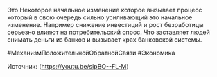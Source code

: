 Это Некоторое начальное изменение которое вызывает процесс который в свою очередь сильно усиливающий это начальное изменение. Например снижение инвестиций и рост безработицы серьезно влияют на потребительский спрос. Что заставляет людей снимать деньги из банков и вызывает крах банковской системы.

#МеханизмПоложительнойОбратнойСвязи #Экономика 

Источник: (https://youtu.be/sipBO--FL-M)